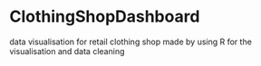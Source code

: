 # ClothingShopDashboard
data visualisation for retail clothing shop made by using R for the visualisation and data cleaning
